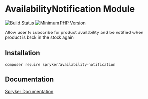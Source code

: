 # AvailabilityNotification Module
[![Build Status](https://travis-ci.org/spryker/availability-notification.svg)](https://travis-ci.org/spryker/availability-notification)
[![Minimum PHP Version](https://img.shields.io/badge/php-%3E%3D%207.2-8892BF.svg)](https://php.net/)

Allow user to subscribe for product availability and be notified when product is back in the stock again

## Installation

```
composer require spryker/availability-notification
```

## Documentation

[Spryker Documentation](https://academy.spryker.com/developing_with_spryker/module_guide/modules.html)
